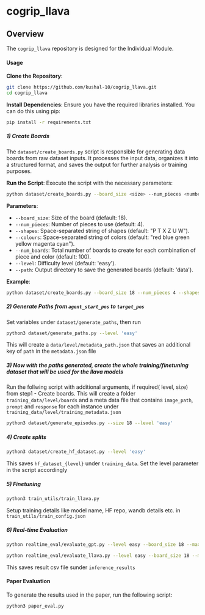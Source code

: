 # cogrip_llava

## Overview
The `cogrip_llava` repository is designed for the Individual Module.

#### Usage
**Clone the Repository**:
   ```bash
   git clone https://github.com/kushal-10/cogrip_llava.git
   cd cogrip_llava
   ```

**Install Dependencies**:
   Ensure you have the required libraries installed. You can do this using pip:
   ```bash
   pip install -r requirements.txt
   ```

##### 1) Create Boards
The `dataset/create_boards.py` script is responsible for generating data boards from raw dataset inputs. It processes the input data, organizes it into a structured format, and saves the output for further analysis or training purposes.

**Run the Script**:
   Execute the script with the necessary parameters:
   ```bash
   python dataset/create_boards.py --board_size <size> --num_pieces <number> --shapes <shapes> --colours <colours> --num_boards <number> --level <difficulty> --path <output_path>
   ```

**Parameters**:
- `--board_size`: Size of the board (default: 18).
- `--num_pieces`: Number of pieces to use (default: 4).
- `--shapes`: Space-separated string of shapes (default: "P T X Z U W").
- `--colours`: Space-separated string of colors (default: "red blue green yellow magenta cyan").
- `--num_boards`: Total number of boards to create for each combination of piece and color (default: 100).
- `--level`: Difficulty level (default: 'easy').
- `--path`: Output directory to save the generated boards (default: 'data').

**Example**:
   ```bash
   python dataset/create_boards.py --board_size 18 --num_pieces 4 --shapes "P T X Z U W" --colours "red blue green yellow magenta cyan" --num_boards 100 --level 'easy' --path 'data'
   ```

##### 2) Generate Paths from `agent_start_pos` to `target_pos`
Set variables under `dataset/generate_paths`, then run

```bash
python3 dataset/generate_paths.py --level 'easy'
```

This will create a `data/level/metadata_path.json` that saves an additional key of `path` in the `metadata.json` file


##### 3) Now with the paths generated, create the whole training/finetuning dataset that will be used for the llava models

Run the follwing script with additional arguments, if required( level, size) from step1 - Create boards. This will create a folder `training_data/level/boards` and a meta data file that contains `image_path`, `prompt` and `response` for each instance under `training_data/level/training_metadata.json`

```bash
python3 dataset/generate_episodes.py --size 18 --level 'easy'
```

##### 4) Create splits

```bash
python3 dataset/create_hf_dataset.py --level 'easy'
```
This saves `hf_dataset_{level}` under `training_data`. Set the level parameter in the script accordingly


##### 5) Finetuning

```bash
python3 train_utils/train_llava.py
```

Setup training details like model name, HF repo, wandb details etc. in `train_utils/train_config.json` 


##### 6) Real-time Evaluation


```bash
python realtime_eval/evaluate_gpt.py --level easy --board_size 18 --max_moves 20 --max_length 10

python realtime_eval/evaluate_llava.py --level easy --board_size 18 --model_name llava-hf/llava-1.5-7b-hf --max_moves 20 --max_length 10
```

This saves result csv file sunder `inference_results`


#### Paper Evaluation

To generate the results used in the paper, run the following script:

```bash
python3 paper_eval.py
```

